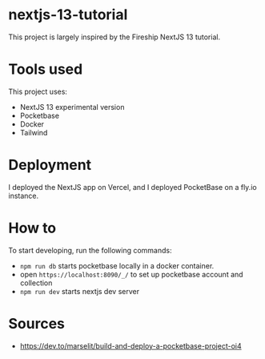 # nextjs-13-tutorial

This project is largely inspired by the Fireship NextJS 13 tutorial.

# Tools used

This project uses:

- NextJS 13 experimental version
- Pocketbase
- Docker
- Tailwind

# Deployment

I deployed the NextJS app on Vercel, and I deployed PocketBase on a fly.io instance.

# How to

To start developing, run the following commands:

- `npm run db` starts pocketbase locally in a docker container.
- open `https://localhost:8090/_/` to set up pocketbase account and collection
- `npm run dev` starts nextjs dev server

# Sources

- https://dev.to/marselit/build-and-deploy-a-pocketbase-project-oi4
